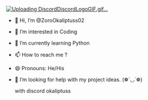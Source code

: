 [![Uploading DiscordDiscordLogoGIF.gif…]()](https://camo.githubusercontent.com/c8b642264c22e3f178d32272a73ae7a1c962489c9c7f7be4a1ad45e28a61a47c/68747470733a2f2f6d656469612e67697068792e636f6d2f6d656469612f4663714b79344b6a37584f4b3068435734672f67697068792e676966)
- 👋 Hi, I’m @ZoroOkaliptuss02
- 👀 I’m interested in Coding
- 🌱 I’m currently learning Python
- 📫 How to reach me ?
- 😄 Pronouns: He/His
- 🤔 I’m looking for help with my project ideas.
(❁´◡`❁)


   with discord okaliptuss

<!---
ZoroOkaliptuss02/ZoroOkaliptuss02 is a ✨ special ✨ repository because its `README.md` (this file) appears on your GitHub profile.
You can click the Preview link to take a look at your changes.
--->
